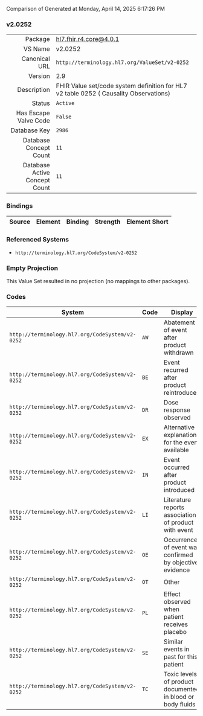 Comparison of 
Generated at Monday, April 14, 2025 6:17:26 PM

### v2.0252

|      |     |
| ---: | --- |
| Package | hl7.fhir.r4.core@4.0.1 |
| VS Name | v2.0252 |
| Canonical URL | `http://terminology.hl7.org/ValueSet/v2-0252` |
| Version | 2.9 |
| Description | FHIR Value set/code system definition for HL7 v2 table 0252 ( Causality Observations) |
| Status | `Active` |
| Has Escape Valve Code | `False` |
| Database Key | `2986` |
| Database Concept Count | `11` |
| Database Active Concept Count | `11` |
### Bindings

| Source | Element | Binding | Strength | Element Short |
| ------ | ------- | ------- | -------- | ------------- |

### Referenced Systems

* `http://terminology.hl7.org/CodeSystem/v2-0252`
### Empty Projection

This Value Set resulted in no projection (no mappings to other packages).

### Codes

| System | Code | Display |
| ------ | ---- | ------- |
| `http://terminology.hl7.org/CodeSystem/v2-0252` | `AW` | Abatement of event after product withdrawn |
| `http://terminology.hl7.org/CodeSystem/v2-0252` | `BE` | Event recurred after product reintroduced |
| `http://terminology.hl7.org/CodeSystem/v2-0252` | `DR` | Dose response observed |
| `http://terminology.hl7.org/CodeSystem/v2-0252` | `EX` | Alternative explanations for the event available |
| `http://terminology.hl7.org/CodeSystem/v2-0252` | `IN` | Event occurred after product introduced |
| `http://terminology.hl7.org/CodeSystem/v2-0252` | `LI` | Literature reports association of product with event |
| `http://terminology.hl7.org/CodeSystem/v2-0252` | `OE` | Occurrence of event was confirmed by objective evidence |
| `http://terminology.hl7.org/CodeSystem/v2-0252` | `OT` | Other |
| `http://terminology.hl7.org/CodeSystem/v2-0252` | `PL` | Effect observed when patient receives placebo |
| `http://terminology.hl7.org/CodeSystem/v2-0252` | `SE` | Similar events in past for this patient |
| `http://terminology.hl7.org/CodeSystem/v2-0252` | `TC` | Toxic levels of product documented in blood or body fluids |
